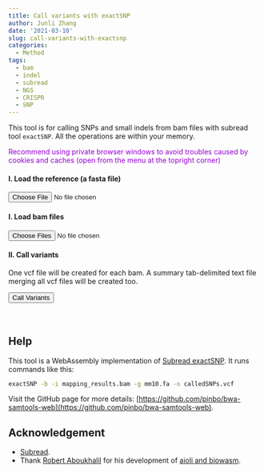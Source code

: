 ```yaml
---
title: Call variants with exactSNP
author: Junli Zhang
date: '2021-03-10'
slug: call-variants-with-exactsnp
categories:
  - Method
tags:
  - bam
  - indel
  - subread
  - NGS
  - CRISPR
  - SNP
---
```


This tool is for calling SNPs and small indels from bam files with subread tool `exactSNP`. All the operations are within your memory.
<p id=recommend" style="color:darkviolet;">Recommend using private browser windows to avoid troubles caused by cookies and caches (open from the menu at the topright corner)</p>

<h4>I. Load the reference (a fasta file)</h4>
<input id="reference" type="file"><br>
<p id="demoRef" style="display:none;"></p>

<h4>I. Load bam files</h4>
<input id="fastq" type="file" multiple>
<p id="demoFq" style="display:none;"></p>

<h4>II. Call variants</h4>

One vcf file will be created for each bam. A summary tab-delimited text file merging all vcf files will be created too.

<button onclick="makeAll()">Call Variants</button>
<p id="bam" style="color:tomato;font-style: italic;"></p>
<p id="indexErr" style="color:red;"></p>
<button id="download-btn" onclick="downloadVar()" style="visibility:hidden">Download variant summary</button>
<p id="download" style="color:tomato;font-style: italic;"></p>

<script src="/tools/aioli/latest/aioli.js"></script>
<script src="/libs/exactSNP.js"></script>
<script src="/libs/FileSaver.min.js"></script>
<script src="/libs/jszip.min.js"></script>

## Help

This tool is a WebAssembly implementation of [Subread exactSNP](http://subread.sourceforge.net/). It runs commands like this:

```sh
exactSNP -b -i mapping_results.bam -g mm10.fa -o calledSNPs.vcf
```

Visit the GitHub page for more details: [https://github.com/pinbo/bwa-samtools-web](https://github.com/pinbo/bwa-samtools-web).

## Acknowledgement

- [Subread](http://subread.sourceforge.net/).
- Thank [Robert Aboukhalil](https://github.com/robertaboukhalil) for his development of [aioli and biowasm](https://github.com/biowasm).